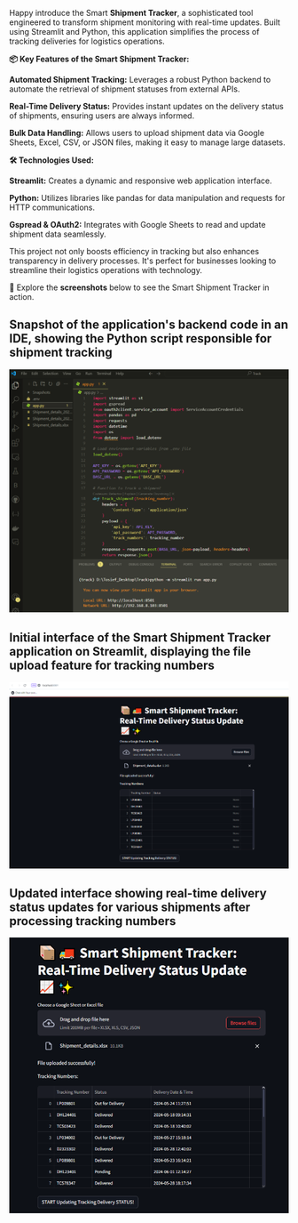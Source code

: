 Happy introduce the Smart **Shipment Tracker**, a sophisticated tool engineered to transform shipment monitoring with real-time updates. Built using Streamlit and Python, this application simplifies the process of tracking deliveries for logistics operations.

**📦 Key Features of the Smart Shipment Tracker:**

**Automated Shipment Tracking:** Leverages a robust Python backend to automate the retrieval of shipment statuses from external APIs.

**Real-Time Delivery Status:** Provides instant updates on the delivery status of shipments, ensuring users are always informed.

**Bulk Data Handling:** Allows users to upload shipment data via Google Sheets, Excel, CSV, or JSON files, making it easy to manage large datasets.

**🛠️ Technologies Used:**

**Streamlit:** Creates a dynamic and responsive web application interface.

**Python:** Utilizes libraries like pandas for data manipulation and requests for HTTP communications.

**Gspread & OAuth2:** Integrates with Google Sheets to read and update shipment data seamlessly.

This project not only boosts efficiency in tracking but also enhances transparency in delivery processes. It's perfect for businesses looking to streamline their logistics operations with technology.

👀 Explore the **screenshots** below to see the Smart Shipment Tracker in action.






## Snapshot of the application's backend code in an IDE, showing the Python script responsible for shipment tracking
![Snapshot of the application's backend code in an IDE, showing the Python script responsible for shipment tracking](Snapshots/0.png)

## Initial interface of the Smart Shipment Tracker application on Streamlit, displaying the file upload feature for tracking numbers
![Initial interface of the Smart Shipment Tracker application on Streamlit, displaying the file upload feature for tracking numbers](Snapshots/1.png)

## Updated interface showing real-time delivery status updates for various shipments after processing tracking numbers
![Updated interface showing real-time delivery status updates for various shipments after processing tracking numbers](Snapshots/2.png)
